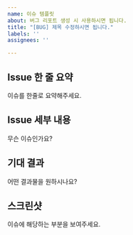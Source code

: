 ```yaml
---
name: 이슈 템플릿
about: 버그 리포트 생성 시 사용하시면 됩니다.
title: "[BUG] 제목 수정하시면 됩니다."
labels: ''
assignees: ''

---
```


##  Issue 한 줄 요약

이슈를 한줄로 요약해주세요.

##  Issue 세부 내용

무슨 이슈인가요?

##  기대 결과

어떤 결과물을 원하시나요?

##  스크린샷

이슈에 해당하는 부분을 보여주세요.
